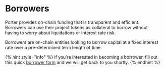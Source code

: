 # Borrowers

Porter provides on-chain funding that is transparent and efficient. Borrowers can use their project tokens as collateral to borrow without having to worry about liquidations or interest rate risk.

Borrowers are on-chain entities looking to borrow capital at a fixed interest rate over a pre-determined term length of time.

{% hint style="info" %}
If you're interested in becoming a borrower, fill out this quick [borrower form](https://xudqki8dg3d.typeform.com/to/pmco6a9b) and we will get back to you shortly.
{% endhint %}
